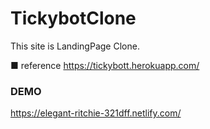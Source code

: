 # TickybotClone
This site is LandingPage Clone.

■ reference
https://tickybott.herokuapp.com/


### DEMO
https://elegant-ritchie-321dff.netlify.com/
